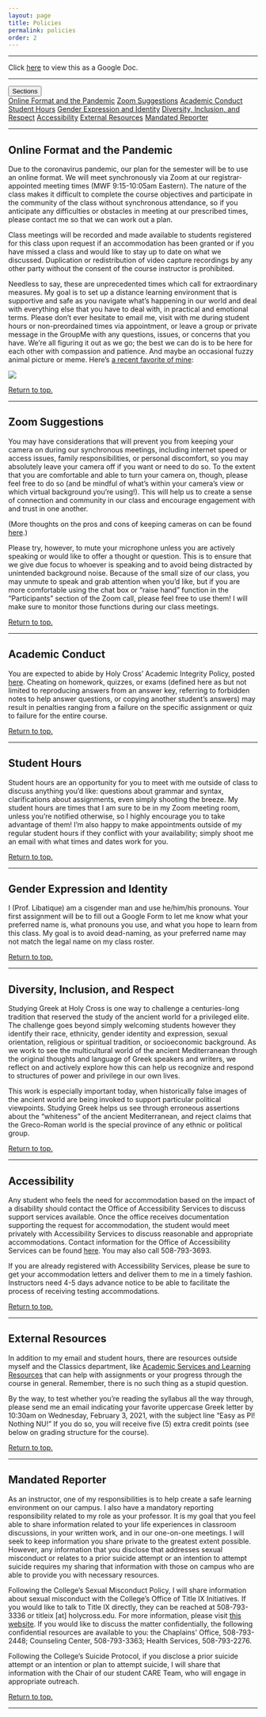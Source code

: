 ```yaml
---
layout: page
title: Policies
permalink: policies
order: 2
---
```


***

Click [here](https://docs.google.com/document/d/1K69Vpv1CLr0VJAA0rLPTo0A3GE7zwTcZcO7Z_YgULMA/edit?usp=sharing) to view this as a Google Doc.

***

<div class="dropdown">
  <button class="dropbtn" onclick="toggleDropdown()">Sections <i class="fa fa-caret-down"></i></button>
  <div class="dropdown-content" id="myDropdown">
    <a href="#online-format-and-the-pandemic">Online Format and the Pandemic</a>
    <a href="#zoom-suggestions">Zoom Suggestions</a>
    <a href="#academic-conduct">Academic Conduct</a>
    <a href="#student-hours">Student Hours</a>
    <a href="#gender-expression-and-identity">Gender Expression and Identity</a>
    <a href="#diversity-inclusion-and-respect">Diversity, Inclusion, and Respect</a>
    <a href="#accessibility">Accessibility</a>
    <a href="#external-resources">External Resources</a>
    <a href="#mandated-reporter">Mandated Reporter</a>
  </div>
</div>

***

## Online Format and the Pandemic

Due to the coronavirus pandemic, our plan for the semester will be to use an online format. We will meet synchronously via Zoom at our registrar-appointed meeting times (MWF 9:15-10:05am Eastern). The nature of the class makes it difficult to complete the course objectives and participate in the community of the class without synchronous attendance, so if you anticipate any difficulties or obstacles in meeting at our prescribed times, please contact me so that we can work out a plan.

Class meetings will be recorded and made available to students registered for this class upon request if an accommodation has been granted or if you have missed a class and would like to stay up to date on what we discussed. Duplication or redistribution of video capture recordings by any other party without the consent of the course instructor is prohibited.

Needless to say, these are unprecedented times which call for extraordinary measures. My goal is to set up a distance learning environment that is supportive and safe as you navigate what’s happening in our world and deal with everything else that you have to deal with, in practical and emotional terms. Please don’t ever hesitate to email me, visit with me during student hours or non-preordained times via appointment, or leave a group or private message in the GroupMe with any questions, issues, or concerns that you have. We’re all figuring it out as we go; the best we can do is to be here for each other with compassion and patience. And maybe an occasional fuzzy animal picture or meme. Here’s [a recent favorite of mine](https://twitter.com/DrMRFrancis/status/1130553886585044993):

![](https://libatique.info/GREK214-S21/public/IMG_0877.jpg)

[Return to top.](#top)

***

## Zoom Suggestions

You may have considerations that will prevent you from keeping your camera on during our synchronous meetings, including internet speed or access issues, family responsibilities, or personal discomfort, so you may absolutely leave your camera off if you want or need to do so. To the extent that you are comfortable and able to turn your camera on, though, please feel free to do so (and be mindful of what’s within your camera’s view or which virtual background you’re using!). This will help us to create a sense of connection and community in our class and encourage engagement with and trust in one another.

(More thoughts on the pros and cons of keeping cameras on can be found [here](https://drive.google.com/file/d/1zpqWp74RAxFPWR_0eF-VV_400-Z-jTFa/view).)

Please try, however, to mute your microphone unless you are actively speaking or would like to offer a thought or question. This is to ensure that we give due focus to whoever is speaking and to avoid being distracted by unintended background noise. Because of the small size of our class, you may unmute to speak and grab attention when you’d like, but if you are more comfortable using the chat box or “raise hand” function in the “Participants” section of the Zoom call, please feel free to use them! I will make sure to monitor those functions during our class meetings.

[Return to top.](#top)

***

## Academic Conduct

You are expected to abide by Holy Cross’ Academic Integrity Policy, posted [here](https://catalog.holycross.edu/requirements-policies/academic-policies/#academicintegritytext). Cheating on homework, quizzes, or exams (defined here as but not limited to reproducing answers from an answer key, referring to forbidden notes to help answer questions, or copying another student’s answers) may result in penalties ranging from a failure on the specific assignment or quiz to failure for the entire course.

[Return to top.](#top)

***

## Student Hours

Student hours are an opportunity for you to meet with me outside of class to discuss anything you’d like: questions about grammar and syntax, clarifications about assignments, even simply shooting the breeze. My student hours are times that I am sure to be in my Zoom meeting room, unless you’re notified otherwise, so I highly encourage you to take advantage of them! I’m also happy to make appointments outside of my regular student hours if they conflict with your availability; simply shoot me an email with what times and dates work for you.

[Return to top.](#top)

***

## Gender Expression and Identity

I (Prof. Libatique) am a cisgender man and use he/him/his pronouns. Your first assignment will be to fill out a Google Form to let me know what your preferred name is, what pronouns you use, and what you hope to learn from this class. My goal is to avoid dead-naming, as your preferred name may not match the legal name on my class roster.

[Return to top.](#top)

***

## Diversity, Inclusion, and Respect

Studying Greek at Holy Cross is one way to challenge a centuries-long tradition that reserved the study of the ancient world for a privileged elite. The challenge goes beyond simply welcoming students however they identify their race, ethnicity, gender identity and expression, sexual orientation, religious or spiritual tradition, or socioeconomic background. As we work to see the multicultural world of the ancient Mediterranean through the original thoughts and language of Greek speakers and writers, we reflect on and actively explore how this can help us recognize and respond to structures of power and privilege in our own lives.

This work is especially important today, when historically false images of the ancient world are being invoked to support particular political viewpoints. Studying Greek helps us see through erroneous assertions about the “whiteness” of the ancient Mediterranean, and reject claims that the Greco-Roman world is the special province of any ethnic or political group.

[Return to top.](#top)

***

## Accessibility

Any student who feels the need for accommodation based on the impact of a disability should contact the Office of Accessibility Services to discuss support services available. Once the office receives documentation supporting the request for accommodation, the student would meet privately with Accessibility Services to discuss reasonable and appropriate accommodations. Contact information for the Office of Accessibility Services can be found [here](https://www.holycross.edu/health-wellness-and-access/office-accessibility-services). You may also call 508-793-3693.

If you are already registered with Accessibility Services, please be sure to get your accommodation letters and deliver them to me in a timely fashion. Instructors need 4-5 days advance notice to be able to facilitate the process of receiving testing accommodations.

[Return to top.](#top)

***

## External Resources

In addition to my email and student hours, there are resources outside myself and the Classics department, like [Academic Services and Learning Resources](https://www.holycross.edu/support-and-resources/academic-services-and-learning-resources) that can help with assignments or your progress through the course in general. Remember, there is no such thing as a stupid question.

By the way, to test whether you’re reading the syllabus all the way through, please send me an email indicating your favorite uppercase Greek letter by 10:30am on Wednesday, February 3, 2021, with the subject line “Easy as PI! Nothing NU!” If you do so, you will receive five (5) extra credit points (see below on grading structure for the course).

[Return to top.](#top)

***

## Mandated Reporter

As an instructor, one of my responsibilities is to help create a safe learning environment on our campus.  I also have a mandatory reporting responsibility related to my role as your professor. It is my goal that you feel able to share information related to your life experiences in classroom discussions, in your written work, and in our one-on-one meetings. I will seek to keep information you share private to the greatest extent possible. However, any information that you disclose that addresses sexual misconduct or relates to a prior suicide attempt or an intention to attempt suicide requires my sharing that information with those on campus who are able to provide you with necessary resources.

Following the College’s Sexual Misconduct Policy, I will share information about sexual misconduct with the College’s Office of Title IX Initiatives. If you would like to talk to Title IX directly, they can be reached at 508-793-3336 or titleix [at] holycross.edu.  For more information, please visit [this website](https://www.holycross.edu/sexual-respect-and-title-ix). If you would like to discuss the matter confidentially, the following confidential resources are available to you: the Chaplains' Office, 508-793-2448; Counseling Center, 508-793-3363; Health Services, 508-793-2276.

Following the College’s Suicide Protocol, if you disclose a prior suicide attempt or an intention or plan to attempt suicide, I will share that information with the Chair of our student CARE Team, who will engage in appropriate outreach.

[Return to top.](#top)

***
